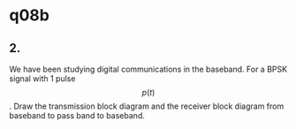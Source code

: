 # q08b

## 2.
We have been studying digital communications in the baseband.
For a BPSK signal with 1 pulse $$p(t)$$. Draw the transmission block diagram and the receiver block diagram from baseband to pass band to baseband.


